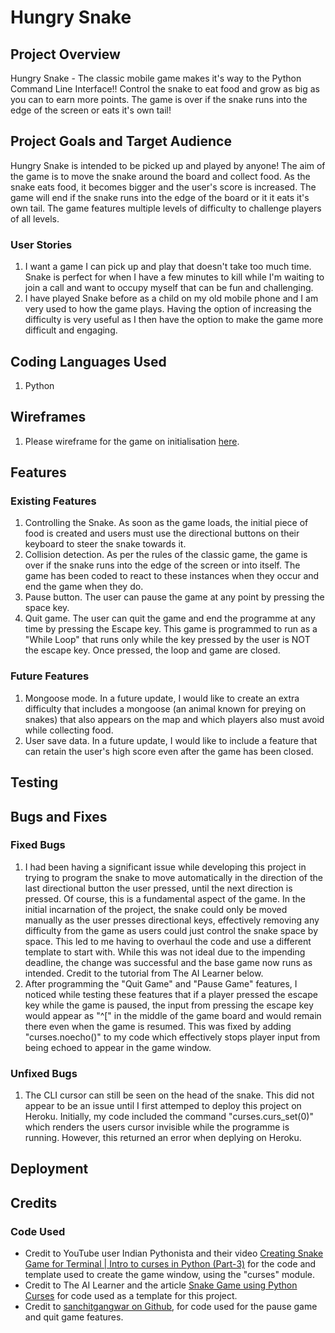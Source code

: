 # Hungry Snake

## Project Overview

Hungry Snake - The classic mobile game makes it's way to the Python Command Line Interface!! Control the snake to eat food and grow as big as you can to earn more points. The game is over if the snake runs into the edge of the screen or eats it's own tail!

## Project Goals and Target Audience

Hungry Snake is intended to be picked up and played by anyone! The aim of the game is to move the snake around the board and collect food. As the snake eats food, it becomes bigger and the user's score is increased. The game will end if the snake runs into the edge of the board or it it eats it's own tail. The game features multiple levels of difficulty to challenge players of all levels.

### User Stories

1. I want a game I can pick up and play that doesn't take too much time. Snake is perfect for when I have a few minutes to kill while I'm waiting to join a call and want to occupy myself that can be fun and challenging. 
2. I have played Snake before as a child on my old mobile phone and I am very used to how the game plays. Having the option of increasing the difficulty is very useful as I then have the option to make the game more difficult and engaging.

## Coding Languages Used

1. Python

## Wireframes

1. Please wireframe for the game on initialisation [here](assets/wireframes/start-of-game.png).

## Features

### Existing Features

1. Controlling the Snake. As soon as the game loads, the initial piece of food is created and users must use the directional buttons on their keyboard to steer the snake towards it.
2. Collision detection. As per the rules of the classic game, the game is over if the snake runs into the edge of the screen or into itself. The game has been coded to react to these instances when they occur and end the game when they do.
3. Pause button. The user can pause the game at any point by pressing the space key. 
4. Quit game. The user can quit the game and end the programme at any time by pressing the Escape key. This game is programmed to run as a "While Loop" that runs only while the key pressed by the user is NOT the escape key. Once pressed, the loop and game are closed.

### Future Features

1. Mongoose mode. In a future update, I would like to create an extra difficulty that includes a mongoose (an animal known for preying on snakes) that also appears on the map and which players also must avoid while collecting food.
2. User save data. In a future update, I would like to include a feature that can retain the user's high score even after the game has been closed.

## Testing

## Bugs and Fixes

### Fixed Bugs

1. I had been having a significant issue while developing this project in trying to program the snake to move automatically in the direction of the last directional button the user pressed, until the next direction is pressed. Of course, this is a fundamental aspect of the game. In the initial incarnation of the project, the snake could only be moved manually as the user presses directional keys, effectively removing any difficulty from the game as users could just control the snake space by space. This led to me having to overhaul the code and use a different template to start with. While this was not ideal due to the impending deadline, the change was successful and the base game now runs as intended. Credit to the tutorial from The AI Learner below.
2. After programming the "Quit Game" and "Pause Game" features, I noticed while testing these features that if a player pressed the escape key while the game is paused, the input from pressing the escape key would appear as "^[" in the middle of the game board and would remain there even when the game is resumed. This was fixed by adding "curses.noecho()" to my code which effectively stops player input from being echoed to appear in the game window.

### Unfixed Bugs

1. The CLI cursor can still be seen on the head of the snake. This did not appear to be an issue until I first attemped to deploy this project on Heroku. Initially, my code included the command "curses.curs_set(0)" which renders the users cursor invisible while the programme is running. However, this returned an error when deplying on Heroku.

## Deployment

## Credits

### Code Used
- Credit to YouTube user Indian Pythonista and their video [Creating Snake Game for Terminal | Intro to curses in Python (Part-3)](https://www.youtube.com/watch?v=BvbqI6eDh0c&list=WL&index=4) for the code and template used to create the game window, using the "curses" module.
- Credit to The AI Learner and the article [Snake Game using Python Curses](https://theailearner.com/2019/03/10/snake-game-using-python-curses/) for code used as a template for this project.
- Credit to [sanchitgangwar on Github](https://gist.github.com/sanchitgangwar/2158084), for code used for the pause game and quit game features. 